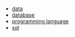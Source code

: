 - [data](./data.md)
- [database](./database.md)
- [programming language](./language.md)
- [sql](./sql.md)
